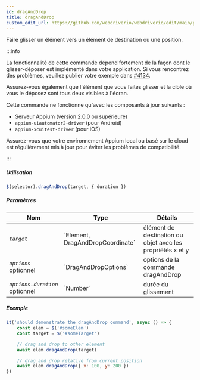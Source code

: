 ```yaml
---
id: dragAndDrop
title: dragAndDrop
custom_edit_url: https://github.com/webdriverio/webdriverio/edit/main/packages/webdriverio/src/commands/mobile/dragAndDrop.ts
---
```


Faire glisser un élément vers un élément de destination ou une position.

:::info

La fonctionnalité de cette commande dépend fortement de la façon dont le glisser-déposer est
implémenté dans votre application. Si vous rencontrez des problèmes, veuillez publier votre exemple
dans [#4134](https://github.com/webdriverio/webdriverio/issues/4134).

Assurez-vous également que l'élément que vous faites glisser et la cible où vous le déposez sont tous deux visibles à l'écran.

Cette commande ne fonctionne qu'avec les composants à jour suivants :
 - Serveur Appium (version 2.0.0 ou supérieure)
 - `appium-uiautomator2-driver` (pour Android)
 - `appium-xcuitest-driver` (pour iOS)

Assurez-vous que votre environnement Appium local ou basé sur le cloud est régulièrement mis à jour pour éviter les problèmes de compatibilité.

:::

##### Utilisation

```js
$(selector).dragAndDrop(target, { duration })
```

##### Paramètres

<table>
  <thead>
    <tr>
      <th>Nom</th><th>Type</th><th>Détails</th>
    </tr>
  </thead>
  <tbody>
    <tr>
      <td><code><var>target</var></code></td>
      <td>`Element, DragAndDropCoordinate`</td>
      <td>élément de destination ou objet avec les propriétés x et y</td>
    </tr>
    <tr>
      <td><code><var>options</var></code><br /><span className="label labelWarning">optionnel</span></td>
      <td>`DragAndDropOptions`</td>
      <td>options de la commande dragAndDrop</td>
    </tr>
    <tr>
      <td><code><var>options.duration</var></code><br /><span className="label labelWarning">optionnel</span></td>
      <td>`Number`</td>
      <td>durée du glissement</td>
    </tr>
  </tbody>
</table>

##### Exemple

```js title="example.test.js"
it('should demonstrate the dragAndDrop command', async () => {
    const elem = $('#someElem')
    const target = $('#someTarget')

    // drag and drop to other element
    await elem.dragAndDrop(target)

    // drag and drop relative from current position
    await elem.dragAndDrop({ x: 100, y: 200 })
})
```
